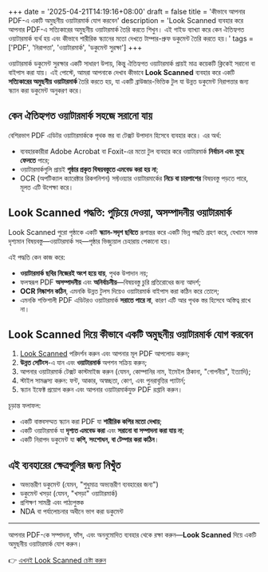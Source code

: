 +++
date = '2025-04-21T14:19:16+08:00'
draft = false
title = 'কীভাবে আপনার PDF-এ একটি অমুছনীয় ওয়াটারমার্ক যোগ করবেন'
description = 'Look Scanned ব্যবহার করে আপনার PDF-এ সত্যিকারের অমুছনীয় ওয়াটারমার্ক তৈরি করতে শিখুন। এই গাইড ব্যাখ্যা করে কেন ঐতিহ্যগত ওয়াটারমার্ক ব্যর্থ হয় এবং কীভাবে শারীরিক স্ক্যানের মতো দেখতে টাম্পার-প্রুফ ডকুমেন্ট তৈরি করতে হয়।'
tags = ['PDF', 'নিরাপত্তা', 'ওয়াটারমার্ক', 'ডকুমেন্ট সুরক্ষা']
+++

ওয়াটারমার্ক ডকুমেন্ট সুরক্ষার একটি সাধারণ উপায়, কিন্তু ঐতিহ্যগত ওয়াটারমার্ক প্রায়ই মাত্র কয়েকটি ক্লিকেই সরানো বা বাইপাস করা যায়। এই পোস্টে, আমরা আপনাকে দেখাব কীভাবে **Look Scanned** ব্যবহার করে একটি **সত্যিকারের অমুছনীয় ওয়াটারমার্ক** তৈরি করতে হয়, যা একটি ব্রাউজার-ভিত্তিক টুল যা উন্নত ডকুমেন্ট নিরাপত্তার জন্য স্ক্যান করা ডকুমেন্ট অনুকরণ করে।

## কেন ঐতিহ্যগত ওয়াটারমার্ক সহজে সরানো যায়

বেশিরভাগ PDF এডিটর ওয়াটারমার্ককে পৃথক স্তর বা টেক্সট উপাদান হিসেবে ব্যবহার করে। এর অর্থ:

- ব্যবহারকারীরা Adobe Acrobat বা Foxit-এর মতো টুল ব্যবহার করে ওয়াটারমার্ক **নির্বাচন এবং মুছে ফেলতে** পারে;
- ওয়াটারমার্কগুলি প্রায়ই **পৃষ্ঠার প্রকৃত বিষয়বস্তুতে এমবেড করা হয় না**;
- OCR (অপটিক্যাল ক্যারেক্টার রিকগনিশন) সফ্টওয়্যার ওয়াটারমার্কের **নিচে বা চারপাশের** বিষয়বস্তু পড়তে পারে, মূলত এটি উপেক্ষা করে।

## Look Scanned পদ্ধতি: পুড়িয়ে দেওয়া, অসম্পাদনীয় ওয়াটারমার্ক

Look Scanned পুরো পৃষ্ঠাকে একটি **স্ক্যান-সদৃশ ছবিতে** রূপান্তর করে একটি ভিন্ন পদ্ধতি গ্রহণ করে, যেখানে সমস্ত দৃশ্যমান বিষয়বস্তু—ওয়াটারমার্ক সহ—পৃষ্ঠার ভিজ্যুয়াল চেহারায় পেকানো হয়।

এই পদ্ধতি কেন কাজ করে:

- **ওয়াটারমার্ক ছবির নিজেরই অংশ হয়ে যায়**, পৃথক উপাদান নয়;
- ফলস্বরূপ PDF **অসম্পাদনীয়** এবং **অনির্বাচনীয়**—বিষয়বস্তু চুরি প্রতিরোধের জন্য আদর্শ;
- **OCR নিষ্কাশন কঠিন**, এমনকি উন্নত টুলস দিয়েও ওয়াটারমার্ক বাইপাস করা কঠিন করে তোলে;
- এমনকি শক্তিশালী PDF এডিটরও ওয়াটারমার্ক **সরাতে পারে না**, কারণ এটি আর পৃথক স্তর হিসেবে অস্তিত্ব রাখে না।

## Look Scanned দিয়ে কীভাবে একটি অমুছনীয় ওয়াটারমার্ক যোগ করবেন

1. [Look Scanned](https://lookscanned.io) পরিদর্শন করুন এবং আপনার মূল PDF আপলোড করুন;
2. **উন্নত সেটিংস**-এ যান এবং **ওয়াটারমার্ক** অপশন সক্রিয় করুন;
3. আপনার ওয়াটারমার্ক টেক্সট কাস্টমাইজ করুন (যেমন, কোম্পানির নাম, ইমেইল ঠিকানা, "গোপনীয়", ইত্যাদি);
4. স্টাইল সামঞ্জস্য করুন: ফন্ট, আকার, অস্বচ্ছতা, কোণ, এবং পুনরাবৃত্তির প্যাটার্ন;
5. স্ক্যান ইফেক্ট প্রয়োগ করুন এবং আপনার ওয়াটারমার্কযুক্ত PDF রপ্তানি করুন।

চূড়ান্ত ফলাফল:

- একটি বাস্তবসম্মত স্ক্যান করা PDF যা **শারীরিক কপির মতো দেখায়**;
- একটি ওয়াটারমার্ক যা **দৃশ্যত এমবেড করা** এবং **সরানো বা সম্পাদনা করা যায় না**;
- একটি নিরাপদ ডকুমেন্ট যা **কপি, সংশোধন, বা টেম্পার করা কঠিন**।

## এই ব্যবহারের ক্ষেত্রগুলির জন্য নিখুঁত

- অভ্যন্তরীণ ডকুমেন্ট (যেমন, "শুধুমাত্র অভ্যন্তরীণ ব্যবহারের জন্য")
- ডকুমেন্ট খসড়া (যেমন, "খসড়া" ওয়াটারমার্ক)
- প্রশিক্ষণ সামগ্রী এবং পাঠ্যপুস্তক
- NDA বা পর্যালোচনার অধীনে ভাগ করা ডকুমেন্ট

---

আপনার PDF-কে সম্পাদনা, ফাঁস, এবং অননুমোদিত ব্যবহার থেকে রক্ষা করুন—**Look Scanned** দিয়ে একটি অমুছনীয় ওয়াটারমার্ক যোগ করুন।

👉 [এখনই Look Scanned চেষ্টা করুন](https://lookscanned.io)